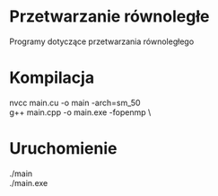 # Przetwarzanie równoległe
Programy dotyczące przetwarzania równoległego
# Kompilacja
nvcc main.cu -o main -arch=sm_50 \
g++ main.cpp -o main.exe -fopenmp \
# Uruchomienie
./main \
./main.exe
